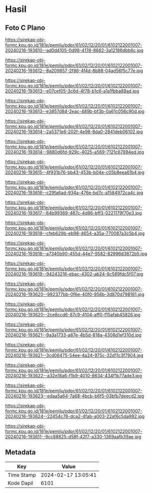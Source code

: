 # Hasil

## Foto C Plano

https://sirekap-obj-formc.kpu.go.id/181e/pemilu/pdpr/61/02/12/20/01/6102122001007-20240216-193610--ad0d4105-0d98-4178-8662-3a12186dbb6c.jpg

https://sirekap-obj-formc.kpu.go.id/181e/pemilu/pdpr/61/02/12/20/01/6102122001007-20240216-193612--8a209857-2f86-4f4d-8b88-04ad56f5c77e.jpg

https://sirekap-obj-formc.kpu.go.id/181e/pemilu/pdpr/61/02/12/20/01/6102122001007-20240216-193613--e07cef05-3c6d-4f78-b1c6-a1a1fbba88ad.jpg

https://sirekap-obj-formc.kpu.go.id/181e/pemilu/pdpr/61/02/12/20/01/6102122001007-20240216-193613--e3857d84-2eac-489b-bf3b-0a61c056c90d.jpg

https://sirekap-obj-formc.kpu.go.id/181e/pemilu/pdpr/61/02/12/20/01/6102122001007-20240216-193614--2a5371e6-202f-4e98-8da0-2841deb06102.jpg

https://sirekap-obj-formc.kpu.go.id/181e/pemilu/pdpr/61/02/12/20/01/6102122001007-20240216-193614--9880d6fd-929c-4025-a569-7121c67894ed.jpg

https://sirekap-obj-formc.kpu.go.id/181e/pemilu/pdpr/61/02/12/20/01/6102122001007-20240216-193615--4f931b76-bb43-453b-b04e-c05b8eea61b4.jpg

https://sirekap-obj-formc.kpu.go.id/181e/pemilu/pdpr/61/02/12/20/01/6102122001007-20240216-193616--c29fa6ad-934a-476e-bd7c-a1584972ca4c.jpg

https://sirekap-obj-formc.kpu.go.id/181e/pemilu/pdpr/61/02/12/20/01/6102122001007-20240216-193617--84b99369-467c-4d86-bff3-0221179f70e3.jpg

https://sirekap-obj-formc.kpu.go.id/181e/pemilu/pdpr/61/02/12/20/01/6102122001007-20240216-193618--cfeb629b-eb98-4654-a35a-770087a3c5b4.jpg

https://sirekap-obj-formc.kpu.go.id/181e/pemilu/pdpr/61/02/12/20/01/6102122001007-20240216-193618--a7340b90-455d-44e7-9582-82996d3872b5.jpg

https://sirekap-obj-formc.kpu.go.id/181e/pemilu/pdpr/61/02/12/20/01/6102122001007-20240216-193619--94243216-ebac-4302-ab24-8c589fdc5f07.jpg

https://sirekap-obj-formc.kpu.go.id/181e/pemilu/pdpr/61/02/12/20/01/6102122001007-20240216-193620--982377bb-0f6e-40f0-958b-3d870d798161.jpg

https://sirekap-obj-formc.kpu.go.id/181e/pemilu/pdpr/61/02/12/20/01/6102122001007-20240216-193620--2ce8ccd6-87c9-4104-aff0-f15afab45826.jpg

https://sirekap-obj-formc.kpu.go.id/181e/pemilu/pdpr/61/02/12/20/01/6102122001007-20240216-193621--9a3a1733-a87e-4b5d-818a-4308d1ef310d.jpg

https://sirekap-obj-formc.kpu.go.id/181e/pemilu/pdpr/61/02/12/20/01/6102122001007-20240216-193621--3cd06475-54ee-4a24-975c-32d11c3f7904.jpg

https://sirekap-obj-formc.kpu.go.id/181e/pemilu/pdpr/61/02/12/20/01/6102122001007-20240216-193622--a32e18a6-f1b9-4010-8634-434f1b77ade3.jpg

https://sirekap-obj-formc.kpu.go.id/181e/pemilu/pdpr/61/02/12/20/01/6102122001007-20240216-193623--edaa5a64-7a68-4bcb-b6f5-03bfb7deecd2.jpg

https://sirekap-obj-formc.kpu.go.id/181e/pemilu/pdpr/61/02/12/20/01/6102122001007-20240216-193624--22454c78-dca2-4fab-a003-22af6c5da992.jpg

https://sirekap-obj-formc.kpu.go.id/181e/pemilu/pdpr/61/02/12/20/01/6102122001007-20240216-193611--9cc88825-d58f-42f7-a330-1369aafb39ae.jpg


## Metadata

| Key        | Value               |
| ---------- | ------------------- |
| Time Stamp | 2024-02-17 13:05:41 |
| Kode Dapil | 6101                |




